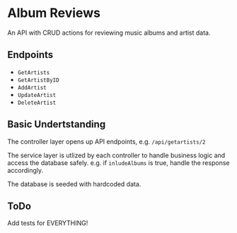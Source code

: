 # Album Reviews

An API with CRUD actions for reviewing music albums and artist data.

## Endpoints

- `GetArtists`
- `GetArtistByID`
- `AddArtist`
- `UpdateArtist`
- `DeleteArtist`

## Basic Undertstanding

The controller layer opens up API endpoints, e.g. `/api/getartists/2`

The service layer is utlized by each controller to handle business logic and access the database safely.
e.g. if `inludeAlbums` is true, handle the response accordingly.

The database is seeded with hardcoded data.

## ToDo

Add tests for EVERYTHING!
